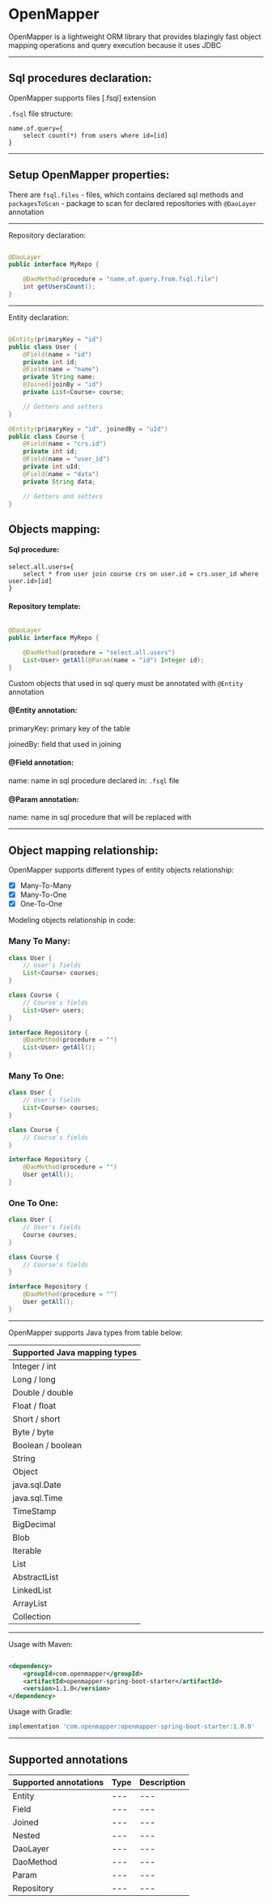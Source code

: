 # OpenMapper

OpenMapper is a lightweight ORM library that provides blazingly fast object mapping operations and query execution
because it uses JDBC

---

## Sql procedures declaration:

OpenMapper supports files [.fsql] extension

`.fsql` file structure:

```fslq
name.of.query={
    select count(*) from users where id=[id]
}
```

---

## Setup OpenMapper properties:

There are `fsql.files` - files, which contains declared sql methods
and `packagesToScan` - package to scan for declared repositories with `@DaoLayer` annotation


---

Repository declaration:

```java

@DaoLayer
public interface MyRepo {

    @DaoMethod(procedure = "name.of.query.from.fsql.file")
    int getUsersCount();
}
```

---

Entity declaration:

```java

@Entity(primaryKey = "id")
public class User {
    @Field(name = "id")
    private int id;
    @Field(name = "name")
    private String name;
    @Joined(joinBy = "id")
    private List<Course> course;

    // Getters and setters
}

@Entity(primaryKey = "id", joinedBy = "uId")
public class Course {
    @Field(name = "crs.id")
    private int id;
    @Field(name = "user_id")
    private int uId;
    @Field(name = "data")
    private String data;

    // Getters and setters
}
```

## Objects mapping:

#### Sql procedure:

```
select.all.users={
    select * from user join course crs on user.id = crs.user_id where user.id>[id]
}
```

#### Repository template:

```java

@DaoLayer
public interface MyRepo {

    @DaoMethod(procedure = "select.all.users")
    List<User> getAll(@Param(name = "id") Integer id);
}
```

Custom objects that used in sql query must be annotated with `@Entity` annotation

#### @Entity annotation:

primaryKey: primary key of the table

joinedBy: field that used in joining

#### @Field annotation:

name: name in sql procedure declared in: `.fsql` file

#### @Param annotation:

name: name in sql procedure that will be replaced with

---

## Object mapping relationship:

OpenMapper supports different types of entity objects relationship:

- [x] Many-To-Many
- [x] Many-To-One
- [x] One-To-One

Modeling objects relationship in code:

### Many To Many:

```java
class User {
    // User's fields
    List<Course> courses;
}

class Course {
    // Course's fields
    List<User> users;
}

interface Repository {
    @DaoMethod(procedure = "")
    List<User> getAll();
}

```

### Many To One:

```java
class User {
    // User's fields
    List<Course> courses;
}

class Course {
    // Course's fields
}

interface Repository {
    @DaoMethod(procedure = "")
    User getAll();
}

```

### One To One:

```java
class User {
    // User's fields
    Course courses;
}

class Course {
    // Course's fields
}

interface Repository {
    @DaoMethod(procedure = "")
    User getAll();
}

```

---

OpenMapper supports Java types from table below:

| Supported Java mapping types |
|------------------------------|
| Integer / int                |
| Long / long                  |
| Double / double              |
| Float / float                |
| Short / short                |
| Byte / byte                  |
| Boolean / boolean            |
| String                       |
| Object                       |
| java.sql.Date                |
| java.sql.Time                |
| TimeStamp                    |
| BigDecimal                   |
| Blob                         |
| Iterable                     |
| List                         |
| AbstractList                 |
| LinkedList                   |
| ArrayList                    |
| Collection                   |

---

Usage with Maven:

```xml

<dependency>
    <groupId>com.openmapper</groupId>
    <artifactId>openmapper-spring-boot-starter</artifactId>
    <version>1.1.0</version>
</dependency>
```

Usage with Gradle:

```groovy
implementation 'com.openmapper:openmapper-spring-boot-starter:1.0.0'
```

---

## Supported annotations

| Supported annotations | Type | Description |
|-----------------------|------|-------------|
| Entity                | ---  | ---         |
| Field                 | ---  | ---         |
| Joined                | ---  | ---         |
| Nested                | ---  | ---         |
| DaoLayer              | ---  | ---         |
| DaoMethod             | ---  | ---         |
| Param                 | ---  | ---         |
| Repository            | ---  | ---         |